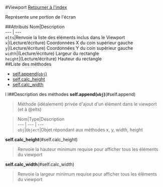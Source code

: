 #Viewport
[Retourner à l'index](README.md)

Représente une portion de l'écran

##Attributs
Nom|Description  
--- | ---  
`elts`|Renvoie la liste des éléments inclus dans le Viewport  
`x`|(Lecture/écriture) Coordonnées X du coin supérieur gauche  
`y`|(Lecture/écriture) Coordonnées Y du coin supérieur gauche  
`width`|(Lecture/écriture) Largeur du rectangle  
`height`|(Lecture/écriture) Hauteur du rectangle  
##Liste des méthodes
*    [self.append(`obj`)](#self.append)
*    [self.calc_height](#self.calc_height)
*    [self.calc_width](#self.calc_width)

l
l##Description des méthodes
**self.append(`obj`)**(#self.append)

> Méthode (idéalement) privée d'ajout d'un élément dans le viewport (et à @elts)

  
> Nom|Type|Description  
--- | --- | ---  
`obj`|`Object`|Objet répondant aux méthodes x, y, width, height  






**self.calc_height**(#self.calc_height)

> Renvoie la hauteur minimum requise pour afficher tous les éléments du viewport

  
> 





**self.calc_width**(#self.calc_width)

> Renvoie la largeur minimum requise pour afficher tous les éléments du viewport

  
> 





